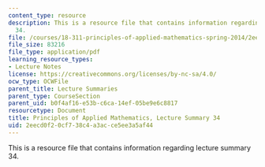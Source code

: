 ```yaml
---
content_type: resource
description: This is a resource file that contains information regarding lecture summary
  34.
file: /courses/18-311-principles-of-applied-mathematics-spring-2014/2eecd0f20cf738c4a3acce5ee3a5af44_MIT18_311S14_Lecture34.pdf
file_size: 83216
file_type: application/pdf
learning_resource_types:
- Lecture Notes
license: https://creativecommons.org/licenses/by-nc-sa/4.0/
ocw_type: OCWFile
parent_title: Lecture Summaries
parent_type: CourseSection
parent_uid: b0f4af16-e53b-c6ca-14ef-05be9e6c8817
resourcetype: Document
title: Principles of Applied Mathematics, Lecture Summary 34
uid: 2eecd0f2-0cf7-38c4-a3ac-ce5ee3a5af44
---
```

This is a resource file that contains information regarding lecture summary 34.